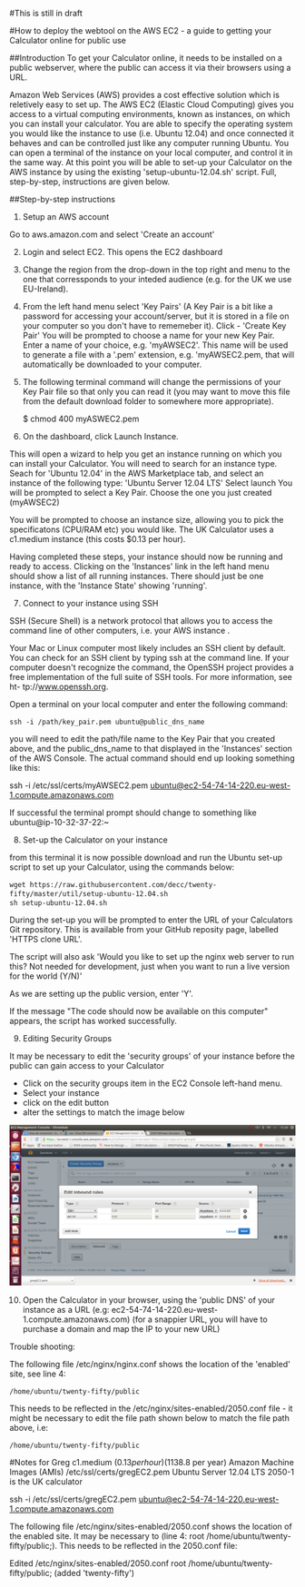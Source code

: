 #This is still in draft

#How to deploy the webtool on the AWS EC2 - a guide to getting your Calculator online for public use

##Introduction
To get your Calculator online, it needs to be installed on a public webserver, where the public can access it via their browsers using a URL.

Amazon Web Services (AWS) provides a cost effective solution which is reletively easy to set up.  The AWS EC2 (Elastic Cloud Computing) gives you access to a virtual computing environments, known as instances, on which you can install your calculator.  You are able to specify the operating system you would like the instance to use (i.e. Ubuntu 12.04) and once connected it behaves and can be controlled just like any computer running Ubuntu.  You can open a terminal of the instance on your local computer, and control it in the same way.  At this point you will be able to set-up your Calculator on the AWS instance by using the existing 'setup-ubuntu-12.04.sh' script.  Full, step-by-step, instructions are given below.

##Step-by-step instructions

1.  Setup an AWS account

Go to aws.amazon.com and select 'Create an account'

2. Login and select EC2.  This opens the EC2 dashboard

3. Change the region from the drop-down in the top right and menu to the one that corressponds to your inteded audience (e.g. for the UK we use EU-Ireland).

4. From the left hand menu select 'Key Pairs' (A Key Pair is a bit like a password for accessing your account/server, but it is stored in a file on your computer so you don't have to rememeber it).
Click - 'Create Key Pair'
You will be prompted to choose a name for your new Key Pair.  Enter a name of your choice, e.g. 'myAWSEC2'.  This name will be used to generate a file with a '.pem' extension, e.g. 'myAWSEC2.pem, that will automatically be downloaded to your computer.

5. The following terminal command will change the permissions of your Key Pair file so that only you can read it (you may want to move this file from the default download folder to somewhere more appropriate).

    $ chmod 400 myASWEC2.pem
    

6. On the dashboard, click Launch Instance.

This will open a wizard to help you get an instance running on which you can install your Calculator.  You will need to search for an instance type.  Seach for 'Ubuntu 12.04' in the AWS Marketplace tab, and select an instance of the following type: 'Ubuntu Server 12.04 LTS'
Select launch
You will be prompted to select a Key Pair.  Choose the one you just created (myAWSEC2)

You will be prompted to choose an instance size, allowing you to pick the specificatons (CPU/RAM etc) you would like.  The UK Calculator uses a c1.medium instance (this costs $0.13 per hour).

Having completed these steps, your instance should now be running and ready to access.  Clicking on the 'Instances' link in the left hand menu should show a list of all running instances.  There should just be one instance, with the 'Instance State' showing 'running'.

7. Connect to your instance using SSH

SSH (Secure Shell) is a network protocol that allows you to access the command line of other computers, i.e. your AWS instance .

Your Mac or Linux computer most likely includes an SSH client by default. You can check for an SSH
client by typing ssh at the command line. If your computer doesn't recognize the command, the OpenSSH
project provides a free implementation of the full suite of SSH tools. For more information, see ht-
tp://www.openssh.org.

Open a terminal on your local computer and enter the following command:

    ssh -i /path/key_pair.pem ubuntu@public_dns_name

you will need to edit the path/file name to the Key Pair that you created above, and the public_dns_name to that displayed in the 'Instances' section of the AWS Console.  The actual command should end up looking something like this:

ssh -i /etc/ssl/certs/myAWSEC2.pem ubuntu@ec2-54-74-14-220.eu-west-1.compute.amazonaws.com

If successful the terminal prompt should change to something like ubuntu@ip-10-32-37-22:~

8. Set-up the Calculator on your instance

from this terminal it is now possible download and run the Ubuntu set-up script to set up your Calculator, using the commands below:

    wget https://raw.githubusercontent.com/decc/twenty-fifty/master/util/setup-ubuntu-12.04.sh 
    sh setup-ubuntu-12.04.sh

During the set-up you will be prompted to enter the URL of your Calculators Git repository.  This is available from your GitHub reposity page, labelled 'HTTPS clone URL'.

The script will also ask 'Would you like to set up the nginx web server to run this? Not needed for development, just when you want to run a live version for the world (Y/N)'

As we are setting up the public version, enter 'Y'.

If the message "The code should now be available on this computer" appears, the script has worked successfully.

9. Editing Security Groups

It may be necessary to edit the 'security groups' of your instance before the public can gain access to your Calculator
 - Click on the security groups item in the EC2 Console left-hand menu.
 - Select your instance
 - click on the edit button
 - alter the settings to match the image below

![Security groups settings](figures/security_settings.png)



10.  Open the Calculator in your browser, using the 'public DNS' of your instance as a URL (e.g: ec2-54-74-14-220.eu-west-1.compute.amazonaws.com)
(for a snappier URL, you will have to purchase a domain and map the IP to your new URL)



Trouble shooting:

The following file /etc/nginx/nginx.conf shows the location of the 'enabled' site, see line 4: 

    /home/ubuntu/twenty-fifty/public

This needs to be reflected in the /etc/nginx/sites-enabled/2050.conf file - it might be necessary to edit the file path shown below to match the file path above, i.e:

    /home/ubuntu/twenty-fifty/public







#Notes for Greg
c1.medium ($0.13 per hour) ($1138.8 per year)
Amazon Machine Images (AMIs)
/etc/ssl/certs/gregEC2.pem 
Ubuntu Server 12.04 LTS 
2050-1 is the UK calculator

ssh -i /etc/ssl/certs/gregEC2.pem ubuntu@ec2-54-74-14-220.eu-west-1.compute.amazonaws.com

The following file /etc/nginx/sites-enabled/2050.conf shows the location of the enabled site.  It may be necessary to  (line 4: root /home/ubuntu/twenty-fifty/public;).  This needs to be reflected in the 2050.conf file:


Edited /etc/nginx/sites-enabled/2050.conf 
root /home/ubuntu/twenty-fifty/public;  (added 'twenty-fifty')

